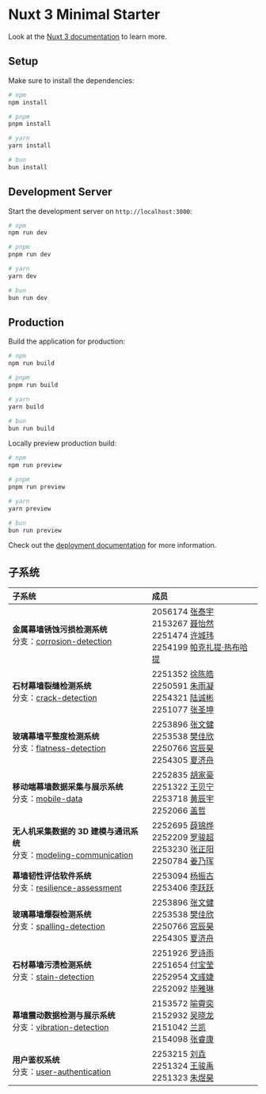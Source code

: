 # Nuxt 3 Minimal Starter

Look at the [Nuxt 3 documentation](https://nuxt.com/docs/getting-started/introduction) to learn more.

## Setup

Make sure to install the dependencies:

```bash
# npm
npm install

# pnpm
pnpm install

# yarn
yarn install

# bun
bun install
```

## Development Server

Start the development server on `http://localhost:3000`:

```bash
# npm
npm run dev

# pnpm
pnpm run dev

# yarn
yarn dev

# bun
bun run dev
```

## Production

Build the application for production:

```bash
# npm
npm run build

# pnpm
pnpm run build

# yarn
yarn build

# bun
bun run build
```

Locally preview production build:

```bash
# npm
npm run preview

# pnpm
pnpm run preview

# yarn
yarn preview

# bun
bun run preview
```

Check out the [deployment documentation](https://nuxt.com/docs/getting-started/deployment) for more information.

## 子系统

| 子系统 | 成员 |
| :--- | :--- |
| **金属幕墙锈蚀污损检测系统**<br>分支：[corrosion-detection](https://github.com/yaoyaolove/CurtainWallWeb-Frontend/tree/corrosion-detection)<br> | 2056174 [张泰宇](https://github.com/donggua227)<br>2153267 [聂怡然](https://github.com/NieYiran)<br>2251474 [许城玮](https://github.com/kwzr-xu)<br>2254199 [帕克扎提·热布哈提](https://github.com/pkzt03) |
| **石材幕墙裂缝检测系统**<br>分支：[crack-detection](https://github.com/yaoyaolove/CurtainWallWeb-Frontend/tree/crack-detection)<br> | 2251352 [徐陈皓](https://github.com/IamNotXCH)<br>2250591 [朱雨凝](https://github.com/zynynyn)<br>2254321 [陆诚彬](https://github.com/IamLCB)<br>2251077 [张圣坤](https://github.com/12345zsk) |
| **玻璃幕墙平整度检测系统**<br>分支：[flatness-detection](https://github.com/yaoyaolove/CurtainWallWeb-Frontend/tree/flatness-detection)<br> | 2253896 [张文健](https://github.com/vapacity)<br>2253538 [樊佳欣](https://github.com/359jxf)<br>2250766 [宫辰昊](https://github.com/peter-hannibal-gong)<br>2254305 [夏济舟](https://github.com/sadfroggy-max) |
| **移动端幕墙数据采集与展示系统**<br>分支：[mobile-data](https://github.com/yaoyaolove/CurtainWallWeb-Frontend/tree/mobile-data)<br> | 2252835 [胡家豪](https://github.com/10086hu)<br>2251322 [王贝宁](https://github.com/WBNvs)<br>2253718 [黄辰宇](https://github.com/Guaaaava)<br>2252066 [盖哲](https://github.com/unicorn888888) |
| **无人机采集数据的 3D 建模与通讯系统**<br>分支：[modeling-communication](https://github.com/yaoyaolove/CurtainWallWeb-Frontend/tree/modeling-communication)<br> | 2252695 [薛锦烨](https://github.com/XueJinye)<br>2252209 [罗骏超](https://github.com/LuoJunchao)<br>2253230 [张正阳](https://github.com/SunnyZhang902)<br>2250784 [姜乃珲](https://github.com/Djangle162857) |
| **幕墙韧性评估软件系统**<br>分支：[resilience-assessment](https://github.com/yaoyaolove/CurtainWallWeb-Frontend/tree/resilience-assessment)<br> | 2253094 [杨振古](https://github.com/Darli000000)<br>2253406 [李跃跃](https://github.com/JellyYuey) |
| **玻璃幕墙爆裂检测系统**<br>分支：[spalling-detection](https://github.com/yaoyaolove/CurtainWallWeb-Frontend/tree/spalling-detection)<br> | 2253896 [张文健](https://github.com/vapacity)<br>2253538 [樊佳欣](https://github.com/359jxf)<br>2250766 [宫辰昊](https://github.com/peter-hannibal-gong)<br>2254305 [夏济舟](https://github.com/sadfroggy-max) |
| **石材幕墙污渍检测系统**<br>分支：[stain-detection](https://github.com/yaoyaolove/CurtainWallWeb-Frontend/tree/stain-detection)<br> | 2251926 [罗诗雨](https://github.com/lossiuy)<br>2251654 [付宝莹](https://github.com/funnyby)<br>2252954 [文彧婕](https://github.com/eightMealsADay )<br>2252092 [毕雅琳](https://github.com/ASAPbb) |
| **幕墙震动数据检测与展示系统**<br>分支：[vibration-detection](https://github.com/yaoyaolove/CurtainWallWeb-Frontend/tree/vibration-detection)<br> | 2153572 [喻霄奕](https://github.com/Yxy54321)<br>2152932 [吴晓龙](https://github.com/l505l)<br>2151042 [兰凯](https://github.com/haixiuxiu)<br>2154098 [张睿康](https://github.com/chanceray) |
| **用户鉴权系统**<br>分支：[user-authentication](https://github.com/yaoyaolove/CurtainWallWeb-Frontend/tree/user-authentication)<br> | 2253215 [刘垚](https://github.com/yaoyaolove)<br>2251324 [王骏禹](https://github.com/PiGodzyh)<br>2251323 [朱煜昊](https://github.com/L1KEAB0T) |
